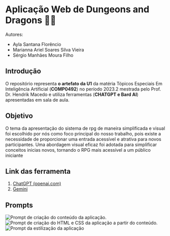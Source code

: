 # Aplicação Web de Dungeons and Dragons :dragon::sparkles:

Autores: 
 - Ayla Santana Florêncio  
 - Marianna Ariel Soares Silva Vieira  
 - Sérgio Manhães Moura Filho
## Introdução

O repositório representa **o artefato da U1** da matéria Tópicos Especiais Em Inteligência Artificial (**COMP0492**) no período 2023.2 mestrada pelo Prof. Dr. Hendrik Macedo e utiliza ferramentas (**CHATGPT e Bard AI**) apresentadas em sala de aula.


## Objetivo 
O tema da apresentação do sistema de rpg de maneira simplificada e visual foi escolhido por nós como foco principal do nosso trabalho, pois existe a necessidade de proporcionar uma entrada acessível e atrativa para novos participantes. Uma abordagem visual eficaz foi adotada para simplificar conceitos inicias novos, tornando o RPG mais acessível a um público iniciante

## Link das ferramenta 

 1. [ChatGPT (openai.com)](https://chat.openai.com/)
 2. [Gemini](https://gemini.google.com)

## Prompts

![Prompt de criação do conteúdo da aplicação.](prompt1.jpg)
![Prompt de criação do HTML e CSS da aplicação a partir do conteúdo.](prompt2.jpg)
![Prompt da estilização da aplicação](prompt3.jpg)
